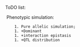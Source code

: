 ToDO list:

​	Phenotypic simulation:

		1. Pure allelic simulation;
		1. +Dominant 
		1. +interaction epistasis
		1. +QTL distribution